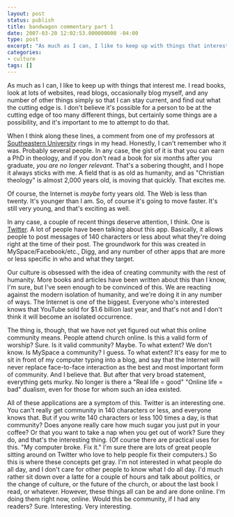 ```yaml
---
layout: post
status: publish
title: bandwagon commentary part 1
date: 2007-03-20 12:02:53.000000000 -04:00
type: post
excerpt: "As much as I can, I like to keep up with things that interest me. I read books, look at lots of websites, read blogs, occasionally blog myself, and any number of other things simply so that I can stay current, and find out what the cutting edge is. I don't believe it's possible for a person to be at the cutting edge of too many different things, but certainly some things are a possibility, and it's important to me to attempt to do that."
categories:
- culture
tags: []
---
```

As much as I can, I like to keep up with things that interest me. I read books, look at lots of websites, read blogs, occasionally blog myself, and any number of other things simply so that I can stay current, and find out what the cutting edge is. I don't believe it's possible for a person to be at the cutting edge of too many different things, but certainly some things are a possibility, and it's important to me to attempt to do that.

When I think along these lines, a comment from one of my professors at <a href="http://www.seuniversity.edu/">Southeastern University</a> rings in my head. Honestly, I can't remember who it was. Probably several people. In any case, the gist of it is that you can earn a PhD in theology, and if you don't read a book for six months after you graduate, <em>you are no longer relevant</em>. That's a sobering thought, and I hope it always sticks with me. A field that is as old as humanity, and as "Christian theology" is almost 2,000 years old, is moving that quickly. That excites me.

Of course, the Internet is <em>maybe</em> forty years old. The Web is less than twenty. It's younger than I am. So, of course it's going to move faster. It's still very young, and that's exciting as well.

In any case, a couple of recent things deserve attention, I think. One is <a href="http://www.twitter.com/">Twitter</a>. A lot of people have been talking about this app. Basically, it allows people to post messages of 140 characters or less about what they're doing right at the time of their post. The groundwork for this was created in MySpace/Facebook/etc., Digg, and any number of other apps that are more or less specific in who and what they target.

Our culture is obsessed with the idea of creating community with the rest of humanity. More books and articles have been written about this than I know, I'm sure, but I've seen enough to be convinced of this. We are reacting against the modern isolation of humanity, and we're doing it in any number of ways. The Internet is one of the biggest. Everyone who's interested knows that YouTube sold for $1.6 billion last year, and that's not and I don't think it will become an isolated occurrence.

The thing is, though, that we have not yet figured out what this online community means. People attend church online. Is this a valid form of worship? Sure. Is it valid community? Maybe. To what extent? We don't know. Is MySpace a community? I guess. To what extent? It's easy for me to sit in front of my computer typing into a blog, and say that the Internet will never replace face-to-face interaction as the best and most important form of community. And I believe that. But after that very broad statement, everything gets murky. No longer is there a "Real life = good" "Online life = bad" dualism, even for those for whom such an idea existed.

All of these applications are a symptom of this. Twitter is an interesting one. You can't really get community in 140 characters or less, and everyone knows that. But if you write 140 characters or less 100 times a day, is that community? Does anyone really care how much sugar you just put in your coffee? Or that you want to take a nap when you get out of work? Sure they do, and that's the interesting thing. (Of course there are practical uses for this. "My computer broke. Fix it." I'm sure there are lots of great people sitting around on Twitter who love to help people fix their computers.) So this is where these concepts get gray. I'm not interested in what people do all day, and I don't care for other people to know what I do all day. I'd much rather sit down over a latte for a couple of hours and talk about politics, or the change of culture, or the future of the church, or about the last book I read, or whatever. However, these things all can be and are done online. I'm doing them right now, online. Would this be community, if I had any readers? Sure. Interesting. Very interesting.
